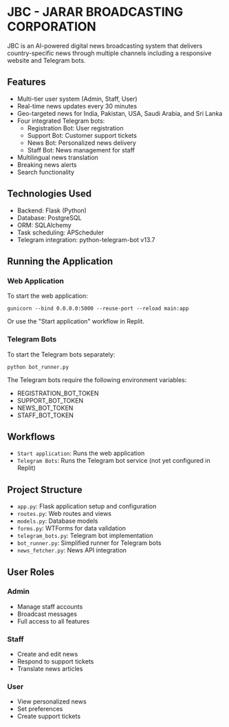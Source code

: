 # JBC - JARAR BROADCASTING CORPORATION

JBC is an AI-powered digital news broadcasting system that delivers country-specific news through multiple channels including a responsive website and Telegram bots.

## Features

- Multi-tier user system (Admin, Staff, User)
- Real-time news updates every 30 minutes
- Geo-targeted news for India, Pakistan, USA, Saudi Arabia, and Sri Lanka
- Four integrated Telegram bots:
  - Registration Bot: User registration
  - Support Bot: Customer support tickets
  - News Bot: Personalized news delivery
  - Staff Bot: News management for staff
- Multilingual news translation
- Breaking news alerts
- Search functionality

## Technologies Used

- Backend: Flask (Python)
- Database: PostgreSQL
- ORM: SQLAlchemy
- Task scheduling: APScheduler
- Telegram integration: python-telegram-bot v13.7

## Running the Application

### Web Application

To start the web application:

```
gunicorn --bind 0.0.0.0:5000 --reuse-port --reload main:app
```

Or use the "Start application" workflow in Replit.

### Telegram Bots

To start the Telegram bots separately:

```
python bot_runner.py
```

The Telegram bots require the following environment variables:
- REGISTRATION_BOT_TOKEN
- SUPPORT_BOT_TOKEN
- NEWS_BOT_TOKEN
- STAFF_BOT_TOKEN

## Workflows

- `Start application`: Runs the web application
- `Telegram Bots`: Runs the Telegram bot service (not yet configured in Replit)

## Project Structure

- `app.py`: Flask application setup and configuration
- `routes.py`: Web routes and views
- `models.py`: Database models
- `forms.py`: WTForms for data validation
- `telegram_bots.py`: Telegram bot implementation
- `bot_runner.py`: Simplified runner for Telegram bots
- `news_fetcher.py`: News API integration

## User Roles

### Admin
- Manage staff accounts
- Broadcast messages
- Full access to all features

### Staff
- Create and edit news
- Respond to support tickets
- Translate news articles

### User
- View personalized news
- Set preferences
- Create support tickets